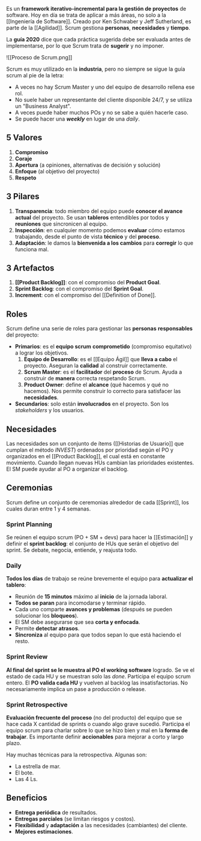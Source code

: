 Es un **framework iterativo-incremental para la gestión de proyectos** de software. Hoy en día se trata de aplicar a más áreas, no solo a la [[Ingeniería de Software]]. Creado por Ken Schwaber y Jeff Sutherland, es parte de la [[Agilidad]]. Scrum gestiona **personas**, **necesidades** y **tiempo**.

La **guía 2020** dice que cada práctica sugerida debe ser evaluada antes de implementarse, por lo que Scrum trata de **sugerir** y no imponer.

![[Proceso de Scrum.png]]

Scrum es muy utilizado en la **industria**, pero no siempre se sigue la guía scrum al pie de la letra:

- A veces no hay Scrum Master y uno del equipo de desarrollo rellena ese rol.
- No suele haber un representante del cliente disponible 24/7, y se utiliza un "Business Analyst".
- A veces puede haber muchos POs y no se sabe a quién hacerle caso.
- Se puede hacer una **_weekly_** en lugar de una _daily_.

## 5 Valores

1. **Compromiso**
2. **Coraje**
3. **Apertura** (a opiniones, alternativas de decisión y solución)
4. **Enfoque** (al objetivo del proyecto)
5. **Respeto**

## 3 Pilares

1. **Transparencia**: todo miembro del equipo puede **conocer el avance actual** del proyecto. Se usan **tableros** entendibles por todos y **reuniones** que sincronicen al equipo.
2. **Inspección**: en cualquier momento podemos **evaluar** cómo estamos trabajando, desde el punto de vista **técnico** y del **proceso**.
3. **Adaptación**: le damos la **bienvenida a los cambios** para **corregir** lo que funciona mal.

## 3 Artefactos

1. **[[Product Backlog]]**: con el compromiso del **Product Goal**.
2. **Sprint Backlog**: con el compromiso del **Sprint Goal**.
3. **Increment**: con el compromiso del [[Definition of Done]].

## Roles

Scrum define una serie de roles para gestionar las **personas** **responsables** del proyecto:

- **Primarios**: es el **equipo scrum** **comprometido** (compromiso equitativo) a lograr los objetivos.
  1.  **Equipo de Desarrollo**: es el [[Equipo Ágil]] que **lleva a cabo** el proyecto. Aseguran la **calidad** al construir correctamente.
  2.  **Scrum Master**: es el **facilitador** del **proceso** de Scrum. Ayuda a construir de **manera** correcta respetando Scrum.
  3.  **Product Owner**: define el **alcance** (qué hacemos y qué no hacemos). Nos permite construir lo correcto para satisfacer las **necesidades**.
- **Secundarios**: solo están **involucrados** en el proyecto. Son los _stakeholders_ y los usuarios.

## Necesidades

Las necesidades son un conjunto de ítems ([[Historias de Usuario]] que cumplan el método _INVEST_) ordenados por prioridad según el PO y organizados en el [[Product Backlog]], el cual está en constante movimiento. Cuando llegan nuevas HUs cambian las prioridades existentes. El SM puede ayudar al PO a organizar el backlog.

## Ceremonias

Scrum define un conjunto de ceremonias alrededor de cada [[Sprint]], los cuales duran entre 1 y 4 semanas.

### Sprint Planning

Se reúnen el equipo scrum (PO + SM + devs) para hacer la [[Estimación]] y definir el **sprint backlog**: el conjunto de HUs que serán el objetivo del sprint. Se debate, negocia, entiende, y reajusta todo.

### Daily

**Todos los días** de trabajo se reúne brevemente el equipo para **actualizar el tablero**:

- Reunión de **15 minutos** máximo al **inicio** de la jornada laboral.
- **Todos se paran** para incomodarse y terminar rápido.
- Cada uno comparte **avances y problemas** (después se pueden solucionar los **bloqueos**).
- El SM debe asegurarse que sea **corta y enfocada**.
- Permite **detectar atrasos**.
- **Sincroniza** al equipo para que todos sepan lo que está haciendo el resto.

### Sprint Review

**Al final del sprint se le muestra al PO el working software** logrado. Se ve el estado de cada HU y se muestran solo las _done_. Participa el equipo scrum entero. El **PO valida cada HU** y vuelven al backlog las insatisfactorias. No necesariamente implica un pase a producción o release.

### Sprint Retrospective

**Evaluación frecuente del proceso** (no del producto) del equipo que se hace cada X cantidad de sprints o cuando algo grave sucedió. Participa el equipo scrum para charlar sobre lo que se hizo bien y mal en la **forma de trabajar**. Es importante definir **accionables** para mejorar a corto y largo plazo.

Hay muchas técnicas para la retrospectiva. Algunas son:

- La estrella de mar.
- El bote.
- Las 4 Ls.

## Beneficios

- **Entrega periódica** de resultados.
- **Entregas parciales** (se limitan riesgos y costos).
- **Flexibilidad** y **adaptación** a las necesidades (cambiantes) del cliente.
- **Mejores estimaciones**.

